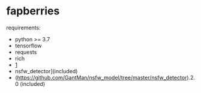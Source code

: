 # fapberries

requirements:
- python >= 3.7
- tensorflow
- requests
- rich
- [
1](https://github.com/GantMan/nsfw_model/tree/master/nsfw_detector)
- nsfw_detector](included)
- (https://github.com/GantMan/nsfw_model/tree/master/nsfw_detector).2.0 (included)
